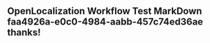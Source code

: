 <properties
ms.topic="hero-topic"
ms.test1="hero-topic"
ms.test2="test"/>


## OpenLocalization Workflow Test MarkDown faa4926a-e0c0-4984-aabb-457c74ed36ae thanks!



<!--HONumber=Jul16_HO2-->


